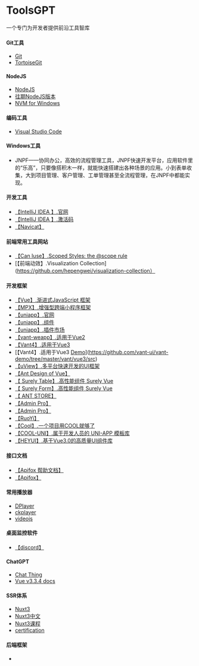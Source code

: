 # ToolsGPT
一个专门为开发者提供前沿工具智库
#### Git工具
- [Git](https://git-scm.com/)
- [TortoiseGit](https://tortoisegit.org/)
#### NodeJS
- [NodeJS](https://nodejs.org/en)
-  [往期NodeJS版本](https://nodejs.org/en/blog)
- [NVM for Windows](https://github.com/coreybutler/nvm-windows)
#### 编码工具
- [Visual Studio Code](https://code.visualstudio.com/)
#### Windows工具
- JNPF——协同办公，高效的流程管理工具，JNPF快速开发平台，应用软件里的“乐高”，只要像搭积木一样，就能快速搭建出各种场景的应用。小到表单收集，大到项目管理、客户管理、工单管理甚至全流程管理，在JNPF中都能实现。
#### 开发工具
- [【IntelliJ IDEA 】.官网](https://www.jetbrains.com/)
- [【IntelliJ IDEA 】.激活码](https://www.quanxiaoha.com/article/idea-pojie.html)
- [【Navicat】](https://www.navicat.com.cn/)
#### 前端常用工具网站
- [【Can Iuse】.Scoped Styles: the @scope rule](https://caniuse.com/webp)
- [【前端动效】.Visualization Collection](https://github.com/hepengwei/visualization-collection）
#### 开发框架
- [【Vue】.渐进式JavaScript 框架](https://cn.vuejs.org/)
- [【MPX】.增强型跨端小程序框架](https://mpxjs.cn/)
- [【uniapp】.官网](https://www.dcloud.io/)
- [【uniapp】.组件](https://uniapp.dcloud.net.cn/component/)
- [【uniapp】.插件市场](https://ext.dcloud.net.cn/)
- [【vant-weapp】.适用于Vue2](https://vant-contrib.gitee.io/vant-weapp/#/home)
- [【Vant4】.适用于Vue3](https://vant-ui.github.io/vant/#/zh-CN)
- [【Vant4】.适用于Vue3 [Demo](https://vant-ui.github.io/vant-demo/#/goods)](https://github.com/vant-ui/vant-demo/tree/master/vant/vue3/src)
- [【uView】.多平台快速开发的UI框架](https://www.uviewui.com/)
- [【Ant Design of Vue】](https://1x.antdv.com/docs/vue/introduce-cn/)
- [【 Surely Table】.高性能组件 Surely Vue](https://www.surely.cool/)
- [【 Surely Form】.高性能组件 Surely Vue](https://form.antdv.com/)
- [【 ANT STORE】](https://store.antdv.com/home)
- [【Admin Pro】](https://store.antdv.com/pro/preview/user/login?redirect=%252Fworkplace)
- [【Admin Pro】](https://store.antdv.com/pro/preview/user/login?redirect=%252Fworkplace)
- [【RuoYi】](https://doc.ruoyi.vip/ruoyi-vue/)
- [【Cool】.一个项目用COOL就够了](https://cool-js.com/)
- [【COOL-UNI】.属于开发人员的 UNI-APP 模板库](https://uni.cool-js.com/)
- [【HEYUI】.基于Vue3.0的高质量UI组件库](https://v2.heyui.top/)

#### 接口文档
- [【Apifox 帮助文档】](https://apifox.com/help/app/web/browser-extension)
- [【Apifox】](https://app.apifox.com/)
#### 常用播放器
- [DPlayer](https://github.com/DIYgod/DPlayer)
- [ckplayer](https://www.ckplayer.com/ )
- [videojs](https://videojs.com/)
#### 桌面监控软件
- [【discord】](https://discord.com/)
#### ChatGPT
- [Chat Thing](https://chatthing.ai/)
- [Vue v3.3.4 docs](https://chatthing.ai/bots/a2625c1a-8012-42dc-b87d-10e3f0196306)
#### SSR体系
- [Nuxt3](https://nuxt.com/)
- [Nuxt3中文](https://www.nuxt.com.cn/)
- [Nuxt3课程](https://tehub.com/)
- [certification](https://certification.vuejs.org/)
#### 后端框架
- []()